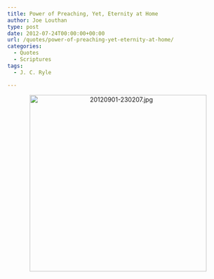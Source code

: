 ```yaml
---
title: Power of Preaching, Yet, Eternity at Home
author: Joe Louthan
type: post
date: 2012-07-24T00:00:00+00:00
url: /quotes/power-of-preaching-yet-eternity-at-home/
categories:
  - Quotes
  - Scriptures
tags:
  - J. C. Ryle

---
```

<p style="text-align: center;">
  <a href="https://i0.wp.com/theologic.us/wp-content/uploads/2012/09/20120901-230207.jpg"><img class="size-full aligncenter" src="https://i0.wp.com/theologic.us/wp-content/uploads/2012/09/20120901-230207.jpg?resize=403%2C403" alt="20120901-230207.jpg" width="403" height="403" data-recalc-dims="1" /></a>
</p>